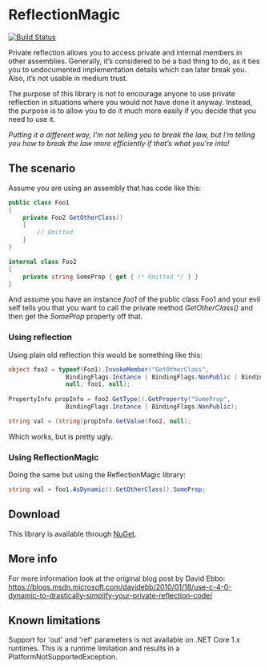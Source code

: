 # ReflectionMagic
[![Build Status](https://dev.azure.com/jvandertil/OpenSource/_apis/build/status/github/ReflectionMagic/ReflectionMagic/Continuous%20Integration?branchName=master)](https://dev.azure.com/jvandertil/OpenSource/_build/latest?definitionId=3&branchName=master)

Private reflection allows you to access private and internal members in other assemblies.  Generally, it’s considered to be a bad thing to do, as it ties you to undocumented implementation details which can later break you.  Also, it’s not usable in medium trust.

The purpose of this library is not to encourage anyone to use private reflection in situations where you would not have done it anyway.  Instead, the purpose is to allow you to do it much more easily if you decide that you need to use it. 

_Putting it a different way, I’m not telling you to break the law, but I’m telling you how to break the law more efficiently if that’s what you’re into!_

## The scenario

Assume you are using an assembly that has code like this:

```cs
public class Foo1 
{
    private Foo2 GetOtherClass() 
    { 
        // Omitted
    }
}

internal class Foo2 
{
    private string SomeProp { get { /* Omitted */ } }
}
```
And assume you have an instance _foo1_ of the public class Foo1 and your evil self tells you that you want to call the private method _GetOtherClass()_ and then get the _SomeProp_ property off that.

### Using reflection
Using plain old reflection this would be something like this:

```cs
object foo2 = typeof(Foo1).InvokeMember("GetOtherClass", 
                BindingFlags.Instance | BindingFlags.NonPublic | BindingFlags.InvokeMethod,
                null, foo1, null);
                
PropertyInfo propInfo = foo2.GetType().GetProperty("SomeProp",    
                BindingFlags.Instance | BindingFlags.NonPublic);

string val = (string)propInfo.GetValue(foo2, null);
```
Which works, but is pretty ugly.

### Using ReflectionMagic
Doing the same but using the ReflectionMagic library:
```cs
string val = foo1.AsDynamic().GetOtherClass().SomeProp;
```

## Download

This library is available through [NuGet](https://www.nuget.org/packages/ReflectionMagic).

## More info

For more information look at the original blog post by David Ebbo: https://blogs.msdn.microsoft.com/davidebb/2010/01/18/use-c-4-0-dynamic-to-drastically-simplify-your-private-reflection-code/

## Known limitations
Support for 'out' and 'ref' parameters is not available on .NET Core 1.x runtimes. This is a runtime limitation and results in a PlatformNotSupportedException.
